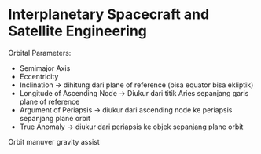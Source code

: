 # Interplanetary Spacecraft and Satellite Engineering

Orbital Parameters:

- Semimajor Axis
- Eccentricity
- Inclination -> dihitung dari plane of reference (bisa equator bisa ekliptik)
- Longitude of Ascending Node -> Diukur dari titik Aries sepanjang garis plane of reference
- Argument of Periapsis -> diukur dari ascending node ke periapsis sepanjang plane orbit
- True Anomaly -> diukur dari periapsis ke objek sepanjang plane orbit

Orbit manuver gravity assist
